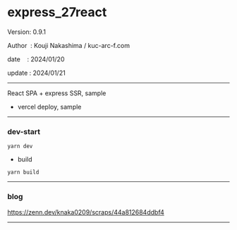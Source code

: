 ﻿# express_27react

 Version: 0.9.1

 Author  : Kouji Nakashima / kuc-arc-f.com

 date    : 2024/01/20

 update  : 2024/01/21

***

React SPA + express SSR, sample

* vercel deploy, sample
***
### dev-start

```
yarn dev
```

* build
```
yarn build
```
***
### blog

https://zenn.dev/knaka0209/scraps/44a812684ddbf4

***

